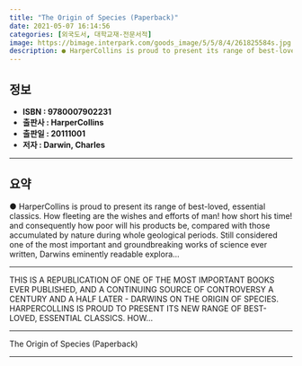 ```yaml
---
title: "The Origin of Species (Paperback)"
date: 2021-05-07 16:14:56
categories: [외국도서, 대학교재-전문서적]
image: https://bimage.interpark.com/goods_image/5/5/8/4/261825584s.jpg
description: ● HarperCollins is proud to present its range of best-loved, essential classics. How fleeting are the wishes and efforts of man! how short his time! and conseq
---
```


## **정보**

- **ISBN : 9780007902231**
- **출판사 : HarperCollins**
- **출판일 : 20111001**
- **저자 : Darwin, Charles**

------



## **요약**

●  HarperCollins is proud to present its range of best-loved, essential classics. How fleeting are the wishes and efforts of man! how short his time! and consequently how poor will his products be, compared with those accumulated by nature during whole geological periods. Still considered one of the most important and groundbreaking works of science ever written, Darwins eminently readable explora...

------

THIS IS A REPUBLICATION OF ONE OF THE MOST IMPORTANT BOOKS EVER PUBLISHED, AND A CONTINUING SOURCE OF CONTROVERSY A CENTURY AND A HALF LATER - DARWINS ON THE ORIGIN OF SPECIES.
HARPERCOLLINS IS PROUD TO PRESENT ITS NEW RANGE OF BEST-LOVED, ESSENTIAL CLASSICS. HOW... 

------


The Origin of Species (Paperback) 

------


